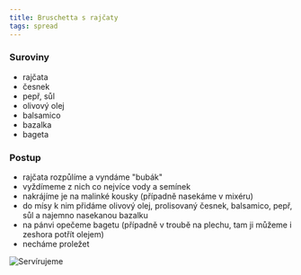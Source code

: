 ```yaml
---
title: Bruschetta s rajčaty
tags: spread
---
```


### Suroviny
- rajčata
- česnek
- pepř, sůl
- olivový olej
- balsamico
- bazalka
- bageta

### Postup

- rajčata rozpůlíme a vyndáme "bubák"
- vyždímeme z nich co nejvíce vody a semínek
- nakrájíme je na malinké kousky (případně nasekáme v mixéru)
- do mísy k nim přidáme olivový olej, prolisovaný česnek, balsamico, pepř, sůl a najemno nasekanou bazalku
- na pánvi opečeme bagetu (případně v troubě na plechu, tam ji můžeme i zeshora potřít olejem)
- necháme proležet

![Servírujeme](/fotky/bruschetta-s-rajcaty-1.jpg)
